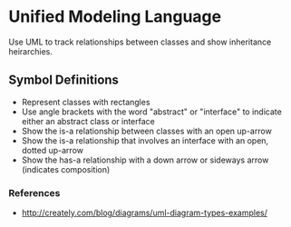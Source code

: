 # Unified Modeling Language
Use UML to track relationships between classes and show inheritance heirarchies.

## Symbol Definitions
* Represent classes with rectangles
* Use angle brackets with the word "abstract" or "interface" to indicate either an abstract class or interface
* Show the is-a relationship between classes with an open up-arrow
* Show the is-a relationship that involves an interface with an open, dotted up-arrow
* Show the has-a relationship with a down arrow or sideways arrow (indicates composition)

### References
* http://creately.com/blog/diagrams/uml-diagram-types-examples/
